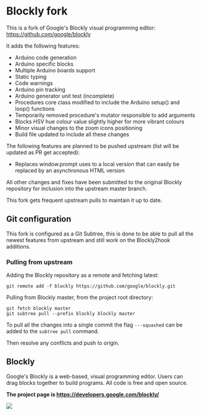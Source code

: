 # Blockly fork

This is a fork of Google's Blockly visual programming editor: https://github.com/google/blockly

It adds the following features:

* Arduino code generation
* Arduino specific blocks
* Multiple Arduino boards support
* Static typing
* Code warnings
* Arduino pin tracking
* Arduino generator unit test (incomplete)
* Procedures core class modified to include the Arduino setup() and loop() functions
* Temporarily removed procedure's mutator responsible to add arguments
* Blocks HSV hue colour value slightly higher for more vibrant colours
* Minor visual changes to the zoom icons positioning
* Build file updated to include all these changes

The following features are planned to be pushed upstream (list will be updated as PR get accepted):

* Replaces window.prompt uses to a local version that can easily be replaced by an asynchronous HTML version

All other changes and fixes have been submitted to the original Blockly repository for inclusion into the upstream master branch.

This fork gets frequent upstream pulls to maintain it up to date.


## Git configuration

This fork is configured as a Git Subtree, this is done to be able to pull all the newest features from upstream and still work on the Blockly2hook additions.


### Pulling from upstream

Adding the Blockly repository as a remote and fetching latest:

```
git remote add -f blockly https://github.com/google/blockly.git
```

Pulling from Blockly master, from the project root directory:

```
git fetch blockly master
git subtree pull --prefix blockly blockly master
```

To pull all the changes into a single commit the flag `---squashed` can be added to the `subtree pull` command.

Then resolve any conflicts and push to origin.


## Blockly

Google's Blockly is a web-based, visual programming editor.  Users can drag
blocks together to build programs.  All code is free and open source.

**The project page is https://developers.google.com/blockly/**

![](https://developers.google.com/blockly/sample.png)
